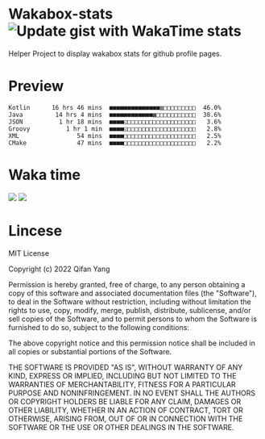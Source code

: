  # Wakabox-stats ![Update gist with WakaTime stats](https://github.com/underwindfall/wakabox-stats/workflows/Update%20gist%20with%20WakaTime%20stats/badge.svg)

  Helper Project to display wakabox stats for github profile pages. 
 # Preview 
  
  ```  
 Kotlin      16 hrs 46 mins  ■■■■■■■■■■■■■■▥□□□□□□□□□  46.0%
Java         14 hrs 4 mins  ■■■■■■■■■■■■▦□□□□□□□□□□□  38.6%
JSON          1 hr 18 mins  ■■■■◱□□□□□□□□□□□□□□□□□□□   3.6%
Groovy          1 hr 1 min  ■■■■◱□□□□□□□□□□□□□□□□□□□   2.8%
XML                54 mins  ■■■■□□□□□□□□□□□□□□□□□□□□   2.5%
CMake              47 mins  ■■■■□□□□□□□□□□□□□□□□□□□□   2.2% 
 ``` 
  
 
 
  
  # Waka time 

  ![](https://wakatime.com/share/@underwindfall/04fb31b6-0c1f-434d-b3a5-ac5e62f5364c.svg)
  ![](https://wakatime.com/share/@underwindfall/3d98f640-5c0f-4faf-b8df-1c48dec045b2.svg)
  
  # Lincese 

  MIT License

  Copyright (c) 2022 Qifan Yang
  
  Permission is hereby granted, free of charge, to any person obtaining a copy
  of this software and associated documentation files (the "Software"), to deal
  in the Software without restriction, including without limitation the rights
  to use, copy, modify, merge, publish, distribute, sublicense, and/or sell
  copies of the Software, and to permit persons to whom the Software is
  furnished to do so, subject to the following conditions:
  
  The above copyright notice and this permission notice shall be included in all
  copies or substantial portions of the Software.
  
  THE SOFTWARE IS PROVIDED "AS IS", WITHOUT WARRANTY OF ANY KIND, EXPRESS OR
  IMPLIED, INCLUDING BUT NOT LIMITED TO THE WARRANTIES OF MERCHANTABILITY,
  FITNESS FOR A PARTICULAR PURPOSE AND NONINFRINGEMENT. IN NO EVENT SHALL THE
  AUTHORS OR COPYRIGHT HOLDERS BE LIABLE FOR ANY CLAIM, DAMAGES OR OTHER
  LIABILITY, WHETHER IN AN ACTION OF CONTRACT, TORT OR OTHERWISE, ARISING FROM,
  OUT OF OR IN CONNECTION WITH THE SOFTWARE OR THE USE OR OTHER DEALINGS IN THE
  SOFTWARE.
